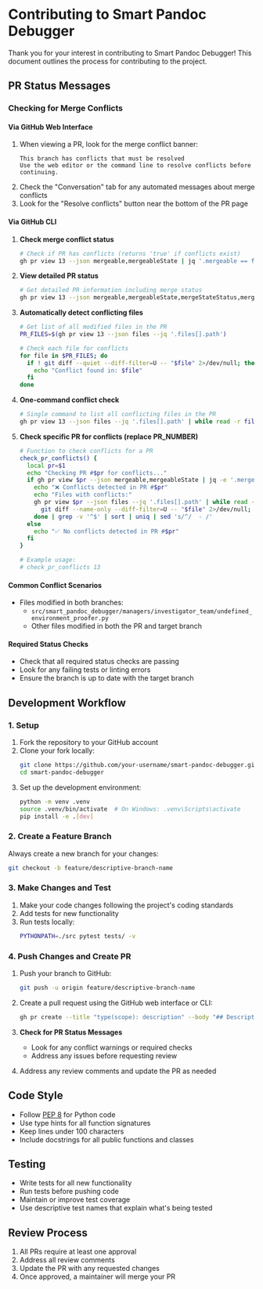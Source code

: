 # Contributing to Smart Pandoc Debugger

Thank you for your interest in contributing to Smart Pandoc Debugger! This document outlines the process for contributing to the project.

## PR Status Messages

### Checking for Merge Conflicts

#### Via GitHub Web Interface
1. When viewing a PR, look for the merge conflict banner:
   ```
   This branch has conflicts that must be resolved
   Use the web editor or the command line to resolve conflicts before continuing.
   ```
2. Check the "Conversation" tab for any automated messages about merge conflicts
3. Look for the "Resolve conflicts" button near the bottom of the PR page

#### Via GitHub CLI

1. **Check merge conflict status**
   ```bash
   # Check if PR has conflicts (returns 'true' if conflicts exist)
   gh pr view 13 --json mergeable,mergeableState | jq '.mergeable == false and .mergeableState == "dirty"'
   ```

2. **View detailed PR status**
   ```bash
   # Get detailed PR information including merge status
   gh pr view 13 --json mergeable,mergeableState,mergeStateStatus,mergeCommit,autoMergeRequest
   ```

3. **Automatically detect conflicting files**
   ```bash
   # Get list of all modified files in the PR
   PR_FILES=$(gh pr view 13 --json files --jq '.files[].path')
   
   # Check each file for conflicts
   for file in $PR_FILES; do
     if ! git diff --quiet --diff-filter=U -- "$file" 2>/dev/null; then
       echo "Conflict found in: $file"
     fi
   done
   ```

4. **One-command conflict check**
   ```bash
   # Single command to list all conflicting files in the PR
   gh pr view 13 --json files --jq '.files[].path' | while read -r file; do git diff --name-only --diff-filter=U -- "$file" 2>/dev/null; done | grep -v '^$'
   ```

5. **Check specific PR for conflicts (replace PR_NUMBER)**
   ```bash
   # Function to check conflicts for a PR
   check_pr_conflicts() {
     local pr=$1
     echo "Checking PR #$pr for conflicts..."
     if gh pr view $pr --json mergeable,mergeableState | jq -e '.mergeable == false and .mergeableState == "dirty"' >/dev/null; then
       echo "❌ Conflicts detected in PR #$pr"
       echo "Files with conflicts:"
       gh pr view $pr --json files --jq '.files[].path' | while read -r file; do 
         git diff --name-only --diff-filter=U -- "$file" 2>/dev/null; 
       done | grep -v '^$' | sort | uniq | sed 's/^/  - /'
     else
       echo "✅ No conflicts detected in PR #$pr"
     fi
   }
   
   # Example usage:
   # check_pr_conflicts 13
   ```

#### Common Conflict Scenarios
- Files modified in both branches:
  - `src/smart_pandoc_debugger/managers/investigator_team/undefined_environment_proofer.py`
  - Other files modified in both the PR and target branch

#### Required Status Checks
- Check that all required status checks are passing
- Look for any failing tests or linting errors
- Ensure the branch is up to date with the target branch

## Development Workflow

### 1. Setup

1. Fork the repository to your GitHub account
2. Clone your fork locally:
   ```bash
   git clone https://github.com/your-username/smart-pandoc-debugger.git
   cd smart-pandoc-debugger
   ```
3. Set up the development environment:
   ```bash
   python -m venv .venv
   source .venv/bin/activate  # On Windows: .venv\Scripts\activate
   pip install -e .[dev]
   ```

### 2. Create a Feature Branch

Always create a new branch for your changes:

```bash
git checkout -b feature/descriptive-branch-name
```

### 3. Make Changes and Test

1. Make your code changes following the project's coding standards
2. Add tests for new functionality
3. Run tests locally:
   ```bash
   PYTHONPATH=./src pytest tests/ -v
   ```

### 4. Push Changes and Create PR

1. Push your branch to GitHub:
   ```bash
   git push -u origin feature/descriptive-branch-name
   ```

2. Create a pull request using the GitHub web interface or CLI:
   ```bash
   gh pr create --title "type(scope): description" --body "## Description\n\nDetailed description of changes\n\n### Changes\n- [x] Change 1\n- [x] Change 2" --base main
   ```

3. **Check for PR Status Messages**
   - Look for any conflict warnings or required checks
   - Address any issues before requesting review

4. Address any review comments and update the PR as needed

## Code Style

- Follow [PEP 8](https://www.python.org/dev/peps/pep-0008/) for Python code
- Use type hints for all function signatures
- Keep lines under 100 characters
- Include docstrings for all public functions and classes

## Testing

- Write tests for all new functionality
- Run tests before pushing code
- Maintain or improve test coverage
- Use descriptive test names that explain what's being tested

## Review Process

1. All PRs require at least one approval
2. Address all review comments
3. Update the PR with any requested changes
4. Once approved, a maintainer will merge your PR
